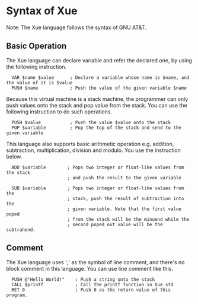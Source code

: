 # Syntax of Xue

Note: The Xue language follows the syntax of GNU AT&T.

## Basic Operation

The Xue language can declare variable and refer the declared one, by using the following instruction.

```
  VAR $name $value      ; Declare a variable whose name is $name, and the value of it is $value
  PUSH $name            ; Push the value of the given variable $name
```

Because this virtual machine is a stack machine, the programmer can only push values onto the stack and pop value from the stack. You can use the following instruction to do such operations.

```
  PUSH $value           ; Push the value $value onto the stack
  POP $variable         ; Pop the top of the stack and send to the given variable
```

This language also supports basic arithmetic operation e.g. addition, subtraction, multiplication, division and modulo. You use the instruction below.

```
  ADD $variable        ; Pops two integer or float-like values from the stack
                       ; and push the result to the given variable
  
  SUB $variable        ; Pops two integer or float-like values from the
                       ; stack, push the result of subtraction into the
                       ; given variable. Note that the first value poped
                       ; from the stack will be the minuend while the
                       ; second poped out value will be the subtrahend.
```



## Comment

The Xue language uses ';' as the symbol of line comment, and there's no block comment in this language. You can use line comment like this.

```
  PUSH @"Hello World!"    ; Push a string onto the stack
  CALL $printf            ; Call the printf function in Xue std
  RET 0                   ; Push 0 as the return value of this program.
```
